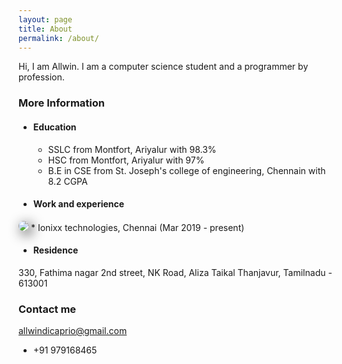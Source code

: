 ```yaml
---
layout: page
title: About
permalink: /about/
---
```


Hi, I am Allwin. I am a computer science student and a programmer by profession. 

### More Information

* #### Education
  * SSLC from Montfort, Ariyalur with 98.3%
  * HSC from Montfort, Ariyalur with 97%
  * B.E in CSE from St. Joseph's college of engineering, Chennain with 8.2 CGPA

* #### Work and experience
<img style="border-radius:30px; box-shadow: 5px 5px 20px;" src="https://hips.hearstapps.com/hmg-prod.s3.amazonaws.com/images/work-at-home-jobs-website-tester-1560284190.jpg">
  * Ionixx technologies, Chennai (Mar 2019 - present)
  
* #### Residence


330, Fathima nagar 2nd street,
NK Road, Aliza Taikal
Thanjavur,
Tamilnadu - 613001
### Contact me <i class="fa fa-address-book" style="font-size:36px; color:#15ABF7"></i>

<i class="fa fa-envelope" aria-hidden="true"></i> [allwindicaprio@gmail.com](mailto:allwindicaprio@gmail.com)
* +91 979168465
